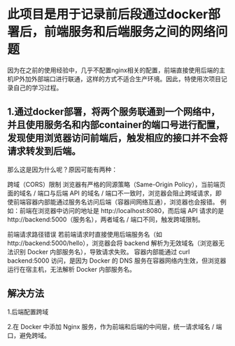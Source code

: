 # 此项目是用于记录前后段通过docker部署后，前端服务和后端服务之间的网络问题

因为在之前的使用经验中，几乎不配置nginx相关的配置，前端直接使用后端的主机IP外加外部端口进行联通，这样的方式不适合生产环境。因此，特使用次项目记录自己的学习过程。

## 1.通过docker部署，将两个服务联通到一个网络中，并且使用服务名和内部container的端口号进行配置，发现使用浏览器访问前端后，触发相应的接口并不会将请求转发到后端。

那么这是因为什么呢？原因可能有两种：

跨域（CORS）限制
浏览器有严格的同源策略（Same-Origin Policy），当前端页面的域名 / 端口与后端 API 的域名 / 端口不一致时，浏览器会阻止跨域请求，即使前端容器内部能通过服务名访问后端（容器间网络互通），浏览器也会报错。
例如：前端在浏览器中访问的地址是 http://localhost:8080，而后端 API 请求的是 http://backend:5000（服务名），两者域名 / 端口不同，触发跨域限制。

前端请求路径错误
若前端请求时直接使用后端服务名（如 http://backend:5000/hello），浏览器会将 backend 解析为无效域名（浏览器无法识别 Docker 内部服务名），导致请求失败。
容器内部能通过 curl backend:5000 访问，是因为 Docker 的 DNS 服务在容器网络内生效，但浏览器运行在宿主机，无法解析 Docker 内部服务名。

## 解决方法

1.后端配置跨域

2.在 Docker 中添加 Nginx 服务，作为前端和后端的中间层，统一请求域名 / 端口，避免跨域。
